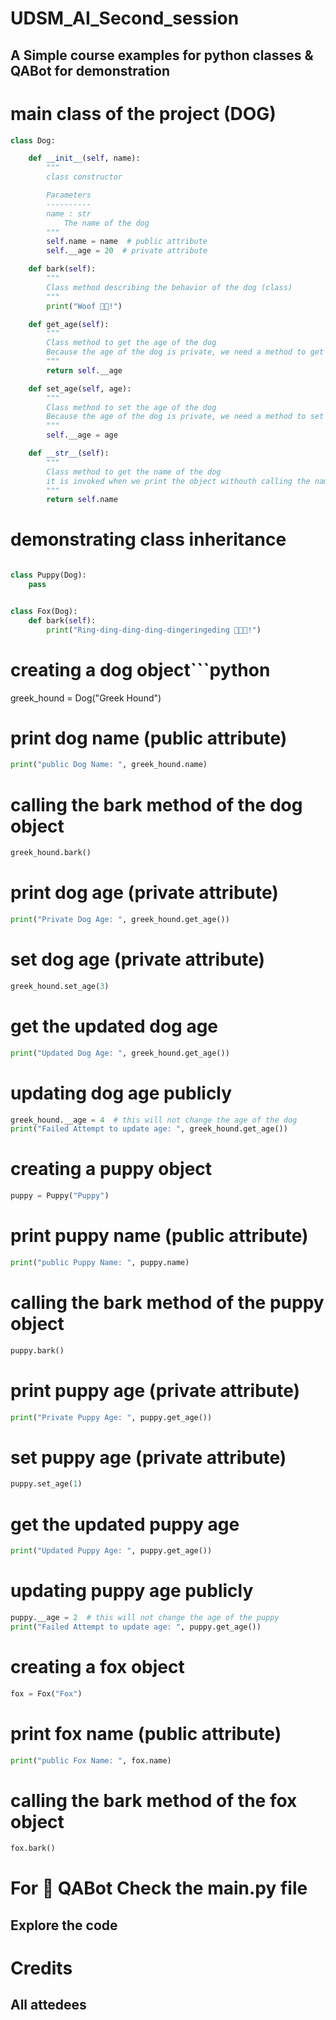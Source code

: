# UDSM_AI_Second_session


## A Simple course examples for python classes & QABot for demonstration


# main class of the project (DOG)
```python
class Dog:

    def __init__(self, name):
        """
        class constructor

        Parameters
        ----------
        name : str
            The name of the dog
        """
        self.name = name  # public attribute
        self.__age = 20  # private attribute

    def bark(self):
        """
        Class method describing the behavior of the dog (class)
        """
        print("Woof 🐶🐶!")

    def get_age(self):
        """
        Class method to get the age of the dog
        Because the age of the dog is private, we need a method to get it
        """
        return self.__age

    def set_age(self, age):
        """
        Class method to set the age of the dog
        Because the age of the dog is private, we need a method to set it
        """
        self.__age = age

    def __str__(self):
        """
        Class method to get the name of the dog
        it is invoked when we print the object withouth calling the name attribute or a specific method
        """
        return self.name
```

# demonstrating class inheritance
```python

class Puppy(Dog):
    pass


class Fox(Dog):
    def bark(self):
        print("Ring-ding-ding-ding-dingeringeding 🐺🐺🐺!")

```

# creating a dog object```python

greek_hound = Dog("Greek Hound")

# print dog name (public attribute)
```python
print("public Dog Name: ", greek_hound.name)
```

# calling the bark method of the dog object
```python
greek_hound.bark()
```

# print dog age (private attribute)
```python
print("Private Dog Age: ", greek_hound.get_age())
```

# set dog age (private attribute)
```python
greek_hound.set_age(3)
```

# get the updated dog age
```python
print("Updated Dog Age: ", greek_hound.get_age())
```

# updating dog age publicly
```python
greek_hound.__age = 4  # this will not change the age of the dog
print("Failed Attempt to update age: ", greek_hound.get_age())
```

# creating a puppy object
```python
puppy = Puppy("Puppy")
```

# print puppy name (public attribute)
```python
print("public Puppy Name: ", puppy.name)
```

# calling the bark method of the puppy object
```python
puppy.bark()
```

# print puppy age (private attribute)
```python
print("Private Puppy Age: ", puppy.get_age())
```

# set puppy age (private attribute)
```python
puppy.set_age(1)
```

# get the updated puppy age
```python
print("Updated Puppy Age: ", puppy.get_age())
```

# updating puppy age publicly
```python
puppy.__age = 2  # this will not change the age of the puppy
print("Failed Attempt to update age: ", puppy.get_age())
```

# creating a fox object
```python
fox = Fox("Fox")
```

# print fox name (public attribute)
```python
print("public Fox Name: ", fox.name)
```

# calling the bark method of the fox object
```python
fox.bark()
```

# For 🤖 QABot Check the main.py file
## Explore the code

# Credits
## All attedees